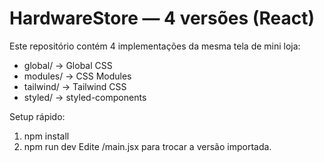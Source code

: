 # HardwareStore — 4 versões (React)

Este repositório contém 4 implementações da mesma tela de mini loja:
- global/   -> Global CSS
- modules/  -> CSS Modules
- tailwind/ -> Tailwind CSS
- styled/   -> styled-components

Setup rápido:
1. npm install
2. npm run dev
Edite /main.jsx para trocar a versão importada.
